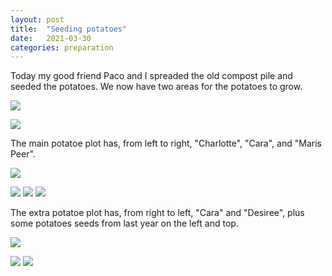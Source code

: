 ```yaml
---
layout: post
title:  "Seeding potatoes"
date:   2021-03-30
categories: preparation
---
```


Today my good friend Paco and I spreaded the old compost pile and seeded the potatoes.
We now have two areas for the potatoes to grow.

![](/allotment/assets/2021-03-30/IMG_5542.jpg)

![](/allotment/assets/2021-03-30/IMG_5543.jpg)

The main potatoe plot has, from left to right, "Charlotte", "Cara", and "Maris Peer".

![](/allotment/assets/2021-03-30/IMG_5532.jpg)

![](/allotment/assets/2021-03-30/IMG_5533.jpg)
![](/allotment/assets/2021-03-30/IMG_5534.jpg)
![](/allotment/assets/2021-03-30/IMG_5535.jpg)

The extra potatoe plot has, from right to left, "Cara" and "Desiree", plus some potatoes seeds from last year on the left and top.

![](/allotment/assets/2021-03-30/IMG_5540.jpg)

![](/allotment/assets/2021-03-30/IMG_5539.jpg)
![](/allotment/assets/2021-03-30/IMG_5538.jpg)

